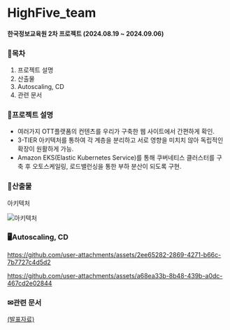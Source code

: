 # HighFive_team
#### 한국정보교육원 2차 프로젝트 (2024.08.19 ~ 2024.09.06)

### 🎨목차
1. 프로젝트 설명
2. 산출물
3. Autoscaling, CD
4. 관련 문서

### 🧸프로젝트 설명
- 여러가지 OTT플랫폼의 컨텐츠를 우리가 구축한 웹 사이트에서 간편하게 확인.
- 3-TIER 아키텍처를 통하여 각 계층을 분리하고 서로 영향을 미치치 않아 독립적인 확장이 원활하게 가능.
- Amazon EKS(Elastic Kubernetes Service)를 통해 쿠버네티스 클러스터를 구축 후 오토스케일링, 로드밸런싱을 통한 부하 분산이 되도록 구현.

### 🎷산출물
아키텍처

![아키텍처](https://github.com/user-attachments/assets/0d001742-bb79-4637-a0e0-0ffd027d543d)




### 🖥Autoscaling, CD


https://github.com/user-attachments/assets/2ee65282-2869-4271-b66c-7b7727c4d5d2




https://github.com/user-attachments/assets/a68ea33b-8b48-439b-a0dc-467cd2e02844



### ✉관련 문서
[(발표자료)](https://github.com/user-attachments/files/17642892/AWS.EKS.3-TIER.pdf)

